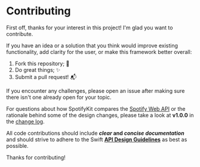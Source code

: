 #  Contributing

First off, thanks for your interest in this project! I'm glad you want to contribute.

If you have an idea or a solution that you think would improve existing functionality, add clarity for the user, or make this framework better overall:

1. Fork this repository; 🍴
2. Do great things; ✨
3. Submit a pull request! 📬

If you encounter any challenges, please open an issue after making sure there isn't one already open for your topic.

For questions about how SpotifyKit compares the [Spotify Web API](https://developer.spotify.com/web-api/) or the rationale behind some of the design changes, please take a look at **v1.0.0** in the [change log](CHANGELOG.md).

All code contributions should include __*clear* and *concise documentation*__ and should strive to adhere to the Swift [**API Design Guidelines**](https://swift.org/documentation/api-design-guidelines/) as best as possible.

Thanks for contributing!
